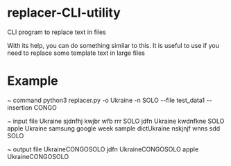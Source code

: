 # replacer-CLI-utility
CLI program to replace text in files

With its help, you can do something similar to this.
It is useful to use if you need to replace some template text in large files

# Example
~ command
python3 replacer.py -o Ukraine -n SOLO --file test_data1 --insertion CONGO

~ input file
Ukraine sjdnfhj kwjbr wfb rrr SOLO jdfn Ukraine kwdnfkne SOLO
apple Ukraine samsung
google week
sample dictUkraine
nskjnjf wnns sdd SOLO

~ output file 
UkraineCONGOSOLO jdfn UkraineCONGOSOLO
apple UkraineCONGOSOLO
